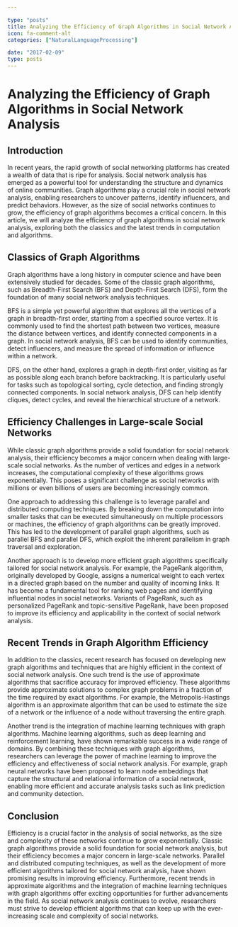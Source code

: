 ```yaml
---

type: "posts"
title: Analyzing the Efficiency of Graph Algorithms in Social Network Analysis
icon: fa-comment-alt
categories: ["NaturalLanguageProcessing"]

date: "2017-02-09"
type: posts
---
```





# Analyzing the Efficiency of Graph Algorithms in Social Network Analysis

## Introduction

In recent years, the rapid growth of social networking platforms has created a wealth of data that is ripe for analysis. Social network analysis has emerged as a powerful tool for understanding the structure and dynamics of online communities. Graph algorithms play a crucial role in social network analysis, enabling researchers to uncover patterns, identify influencers, and predict behaviors. However, as the size of social networks continues to grow, the efficiency of graph algorithms becomes a critical concern. In this article, we will analyze the efficiency of graph algorithms in social network analysis, exploring both the classics and the latest trends in computation and algorithms.

## Classics of Graph Algorithms

Graph algorithms have a long history in computer science and have been extensively studied for decades. Some of the classic graph algorithms, such as Breadth-First Search (BFS) and Depth-First Search (DFS), form the foundation of many social network analysis techniques.

BFS is a simple yet powerful algorithm that explores all the vertices of a graph in breadth-first order, starting from a specified source vertex. It is commonly used to find the shortest path between two vertices, measure the distance between vertices, and identify connected components in a graph. In social network analysis, BFS can be used to identify communities, detect influencers, and measure the spread of information or influence within a network.

DFS, on the other hand, explores a graph in depth-first order, visiting as far as possible along each branch before backtracking. It is particularly useful for tasks such as topological sorting, cycle detection, and finding strongly connected components. In social network analysis, DFS can help identify cliques, detect cycles, and reveal the hierarchical structure of a network.

## Efficiency Challenges in Large-scale Social Networks

While classic graph algorithms provide a solid foundation for social network analysis, their efficiency becomes a major concern when dealing with large-scale social networks. As the number of vertices and edges in a network increases, the computational complexity of these algorithms grows exponentially. This poses a significant challenge as social networks with millions or even billions of users are becoming increasingly common.

One approach to addressing this challenge is to leverage parallel and distributed computing techniques. By breaking down the computation into smaller tasks that can be executed simultaneously on multiple processors or machines, the efficiency of graph algorithms can be greatly improved. This has led to the development of parallel graph algorithms, such as parallel BFS and parallel DFS, which exploit the inherent parallelism in graph traversal and exploration.

Another approach is to develop more efficient graph algorithms specifically tailored for social network analysis. For example, the PageRank algorithm, originally developed by Google, assigns a numerical weight to each vertex in a directed graph based on the number and quality of incoming links. It has become a fundamental tool for ranking web pages and identifying influential nodes in social networks. Variants of PageRank, such as personalized PageRank and topic-sensitive PageRank, have been proposed to improve its efficiency and applicability in the context of social network analysis.

## Recent Trends in Graph Algorithm Efficiency

In addition to the classics, recent research has focused on developing new graph algorithms and techniques that are highly efficient in the context of social network analysis. One such trend is the use of approximate algorithms that sacrifice accuracy for improved efficiency. These algorithms provide approximate solutions to complex graph problems in a fraction of the time required by exact algorithms. For example, the Metropolis-Hastings algorithm is an approximate algorithm that can be used to estimate the size of a network or the influence of a node without traversing the entire graph.

Another trend is the integration of machine learning techniques with graph algorithms. Machine learning algorithms, such as deep learning and reinforcement learning, have shown remarkable success in a wide range of domains. By combining these techniques with graph algorithms, researchers can leverage the power of machine learning to improve the efficiency and effectiveness of social network analysis. For example, graph neural networks have been proposed to learn node embeddings that capture the structural and relational information of a social network, enabling more efficient and accurate analysis tasks such as link prediction and community detection.

## Conclusion

Efficiency is a crucial factor in the analysis of social networks, as the size and complexity of these networks continue to grow exponentially. Classic graph algorithms provide a solid foundation for social network analysis, but their efficiency becomes a major concern in large-scale networks. Parallel and distributed computing techniques, as well as the development of more efficient algorithms tailored for social network analysis, have shown promising results in improving efficiency. Furthermore, recent trends in approximate algorithms and the integration of machine learning techniques with graph algorithms offer exciting opportunities for further advancements in the field. As social network analysis continues to evolve, researchers must strive to develop efficient algorithms that can keep up with the ever-increasing scale and complexity of social networks.